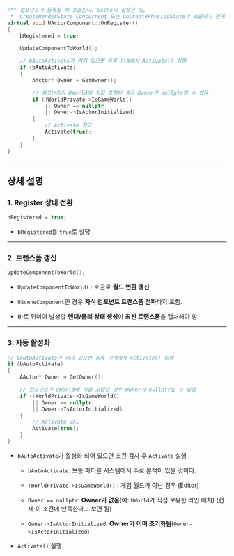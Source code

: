 ```cpp
/** 컴포넌트가 등록될 때 호출된다. Scene이 설정된 뒤,
 *  CreateRenderState_Concurrent 또는 OnCreatePhysicsState가 호출되기 전에 실행된다 */
virtual void UActorComponent::OnRegister()
{
    bRegistered = true;

    UpdateComponentToWorld();

    // bAutoActivate가 켜져 있으면 등록 단계에서 Activate() 실행
    if (bAutoActivate)
    {
        AActor* Owner = GetOwner();

		// 컴포넌트가 UWorld에 직접 포함된 경우 Owner가 nullptr일 수 있음
        if (!WorldPrivate->IsGameWorld() 
            || Owner == nullptr 
            || Owner->IsActorInitialized)
        {
            // Activate 참고
            Activate(true);
        }
    }
}
```
---
## 상세 설명
### 1. Register 상태 전환
```cpp
bRegistered = true;
```
- `bRegistered`를 `true`로 할당

---

### 2. 트랜스폼 갱신
```cpp
UpdateComponentToWorld();
```
- `UpdateComponentToWorld()` 호출로 **월드 변환 갱신**.
	  
- `USceneComponent`인 경우 **자식 컴포넌트 트랜스폼 전파**까지 포함.
	  
- 바로 뒤이어 발생할 **렌더/물리 상태 생성**이 **최신 트랜스폼**을 캡처해야 함.

---

### 3. 자동 활성화
```cpp
// bAutoActivate가 켜져 있으면 등록 단계에서 Activate() 실행
if (bAutoActivate)
{
	AActor* Owner = GetOwner();

	// 컴포넌트가 UWorld에 직접 포함된 경우 Owner가 nullptr일 수 있음
	if (!WorldPrivate->IsGameWorld() 
		|| Owner == nullptr 
		|| Owner->IsActorInitialized)
	{
		// Activate 참고
		Activate(true);
	}
}
```
- `bAutoActivate`가 활성화 되어 있으면 조건 검사 후 `Activate` 실행
	  
	- `bAutoActivate`: 보통 파티클 시스템에서 주로 본적이 있을 것이다.
		
	- `!WorldPrivate->IsGameWorld()` : 게임 월드가 아닌 경우 (Editor)
		  
	- `Owner == nullptr`: **Owner가 없음**(예: `UWorld`가 직접 보유한 라인 배처)
		  (현재 이 조건에 만족한다고 보면 됨)
		  
	- `Owner->IsActorInitialized`: **Owner가 이미 초기화됨**(`Owner->IsActorInitialized`)
		
- `Activate()` 실행